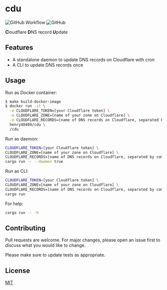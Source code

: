 # cdu

![GitHub Workflow](https://github.com/henry40408/cdu/actions/workflows/workflow.yml/badge.svg) ![GitHub](https://img.shields.io/github/license/henry40408/cdu)

**C**loudflare **D**NS record **U**pdate

## Features

* A standalone daemon to update DNS records on Cloudflare with cron
* A CLI to update DNS records once

## Usage

Run as Docker container:

```bash
$ make build-docker-image
$ docker run -it \
  -e CLOUDFLARE_TOKEN=[your Cloudflare token] \
  -e CLOUDFLARE_ZONE=[name of your zone on Cloudflare] \
  -e CLOUDFLARE_RECORDS=[name of DNS records on Cloudflare, separated by comma] \
  henry40408/cdu \
  /cdu
```

Run as daemon:

```bash
CLOUDFLARE_TOKEN=[your Cloudflare token] \
CLOUDFLARE_ZONE=[name of your zone on Cloudflare] \
CLOUDFLARE_RECORDS=[name of DNS records on Cloudflare, separated by comma] \
cargo run -- --daemon true
```

Run as CLI:

```bash
CLOUDFLARE_TOKEN=[your Cloudflare token] \
CLOUDFLARE_ZONE=[name of your zone on Cloudflare] \
CLOUDFLARE_RECORDS=[name of DNS records on Cloudflare, separated by comma] \
cargo run
```

For help:

```bash
cargo run -- -h
```

## Contributing

Pull requests are welcome. For major changes, please open an issue first to discuss what you would like to change.

Please make sure to update tests as appropriate.

## License

[MIT](https://choosealicense.com/licenses/mit/)
